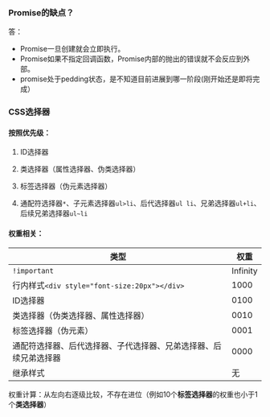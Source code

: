 ### Promise的缺点？

答：

- Promise一旦创建就会立即执行。
- Promise如果不指定回调函数，Promise内部的抛出的错误就不会反应到外部。
- promise处于pedding状态，是不知道目前进展到哪一阶段(刚开始还是即将完成）

### CSS选择器
#### 按照优先级：

1. ID选择器

2. 类选择器（属性选择器、伪类选择器）
3. 标签选择器（伪元素选择器）
4. 通配符选择器`*`、子元素选择器`ul>li`、后代选择器`ul li`、兄弟选择器`ul+li`、后续兄弟选择器`ul~li`

#### 权重相关：

| 类型                                                         | 权重     |
| ------------------------------------------------------------ | -------- |
| `!important`                                                 | Infinity |
| 行内样式`<div style="font-size:20px"></div>`                 | 1000     |
| ID选择器                                                     | 0100     |
| 类选择器（伪类选择器、属性选择器）                           | 0010     |
| 标签选择器（伪元素）                                         | 0001     |
| 通配符选择器、后代选择器、子代选择器、兄弟选择器、后续兄弟选择器 | 0000     |
| 继承样式                                                     | 无       |

权重计算：从左向右逐级比较，不存在进位（例如10个**标签选择器**的权重也小于1个**类选择器**）